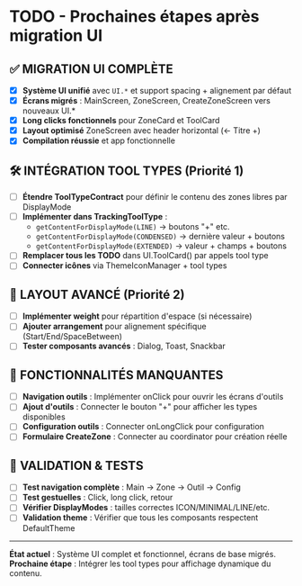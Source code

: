 # TODO - Prochaines étapes après migration UI

## ✅ MIGRATION UI COMPLÈTE 
- [x] **Système UI unifié** avec `UI.*` et support spacing + alignement par défaut
- [x] **Écrans migrés** : MainScreen, ZoneScreen, CreateZoneScreen vers nouveaux UI.*
- [x] **Long clicks fonctionnels** pour ZoneCard et ToolCard
- [x] **Layout optimisé** ZoneScreen avec header horizontal (← Titre +)
- [x] **Compilation réussie** et app fonctionnelle

## 🛠️ INTÉGRATION TOOL TYPES (Priorité 1)  
- [ ] **Étendre ToolTypeContract** pour définir le contenu des zones libres par DisplayMode
- [ ] **Implémenter dans TrackingToolType** :
  - `getContentForDisplayMode(LINE)` → boutons "+" etc.
  - `getContentForDisplayMode(CONDENSED)` → dernière valeur + boutons
  - `getContentForDisplayMode(EXTENDED)` → valeur + champs + boutons
- [ ] **Remplacer tous les TODO** dans UI.ToolCard() par appels tool type
- [ ] **Connecter icônes** via ThemeIconManager + tool types

## 📝 LAYOUT AVANCÉ (Priorité 2)
- [ ] **Implémenter weight** pour répartition d'espace (si nécessaire)
- [ ] **Ajouter arrangement** pour alignement spécifique (Start/End/SpaceBetween)
- [ ] **Tester composants avancés** : Dialog, Toast, Snackbar

## 🔧 FONCTIONNALITÉS MANQUANTES
- [ ] **Navigation outils** : Implémenter onClick pour ouvrir les écrans d'outils
- [ ] **Ajout d'outils** : Connecter le bouton "+" pour afficher les types disponibles
- [ ] **Configuration outils** : Connecter onLongClick pour configuration
- [ ] **Formulaire CreateZone** : Connecter au coordinator pour création réelle

## 🎯 VALIDATION & TESTS
- [ ] **Test navigation complète** : Main → Zone → Outil → Config
- [ ] **Test gestuelles** : Click, long click, retour
- [ ] **Vérifier DisplayModes** : tailles correctes ICON/MINIMAL/LINE/etc.
- [ ] **Validation theme** : Vérifier que tous les composants respectent DefaultTheme

---

**État actuel** : Système UI complet et fonctionnel, écrans de base migrés.  
**Prochaine étape** : Intégrer les tool types pour affichage dynamique du contenu.
